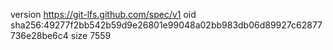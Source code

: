 version https://git-lfs.github.com/spec/v1
oid sha256:49277f2bb542b59d9e26801e99048a02bb983db06d89927c62877736e28be6c4
size 7559
